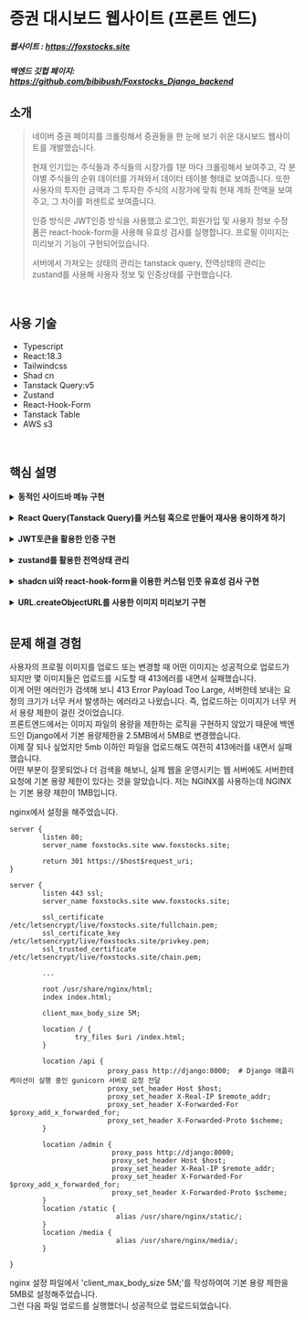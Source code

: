 # 증권 대시보드 웹사이트 (프론트 엔드)
##### 웹사이트 : https://foxstocks.site
##### 백엔드 깃헙 페이지: https://github.com/bibibush/Foxstocks_Django_backend

## 소개
> 네이버 증권 페이지를 크롤링해서 증권들을 한 눈에 보기 쉬운 대시보드 웹사이트를 개발했습니다.
>
> 현재 인기있는 주식들과 주식들의 시장가를 1분 마다 크롤링해서 보여주고, 각 분야별 주식들의 순위 데이터를 가져와서 데이터 테이블 형태로 보여줍니다.
> 또한 사용자의 투자한 금액과 그 투자한 주식의 시장가에 맞춰 현재 계좌 잔액을 보여주고, 그 차이를 퍼센트로 보여줍니다.
>
> 인증 방식은 JWT인증 방식을 사용했고 로그인, 회원가입 및 사용자 정보 수정 폼은 react-hook-form을 사용해 유효성 검사를 실행합니다.
> 프로필 이미지는 미리보기 기능이 구현되어있습니다.
>
> 서버에서 가져오는 상태의 관리는 tanstack query, 전역상태의 관리는 zustand를 사용해 사용자 정보 및 인증상태를 구현했습니다.

<br />

## 사용 기술
- Typescript
- React:18.3
- Tailwindcss
- Shad cn
- Tanstack Query:v5
- Zustand
- React-Hook-Form
- Tanstack Table
- AWS s3

<br />

## 핵심 설명
<details>
  <summary><b>동적인 사이드바 메뉴 구현</b></summary>

  메뉴를 클릭하면 효과가 강조되고 해당되는 경로로 이동하는 메뉴 리스트를 만드는 것은 어려운 일은 아니지만, 메뉴를 클릭하지 않고도 url의 경로에 따라 메뉴의 효과를 강조시킬 수 있도록 하고 싶었습니다.<br />
  그러므로 현재 url의 경로를 알 수있는 react-router-dom의 useLocation을 사용했고 useLocation의 pathname을 인자로 받아 현재 경로가 메뉴에 할당된 경로와 일치한지를 알 수 있도록 커스텀 메뉴 훅을 만들었습니다.
  ```typescript
  export default function useMenuList({ pathName }: { pathName: string }) {
  const menuList = [
    {
      id: 1,
      menuName: "Dashboard",
      icon: <DashboardIcon color="#84828A" />,
      isActive: pathName === "/",
      to: "/",
    },
    {
      id: 2,
      menuName: "buy-sell",
      icon: <WalletIcon color="#84828A" />,
      isActive: pathName === "/buy-sell",
      to: "/buy-sell",
    },
    {
      id: 3,
      menuName: "Contact",
      icon: <IoMail color="#84828A" size={24} />,
      isActive: pathName === "/contact",
      to: "/contact",
    },
  ];

  return {
    menuList,
  };
}
```
메뉴 리스트를 그대로 반환해도 되지만 메뉴 리스트가 아닌 다른 값들(예를 들어, totalCount 등) 을 반환할 여지를 남겨두어 메뉴 리스트를 담은 객체를 반환했습니다.

훅의 사용은,
```typescript
  const { menuList } = useMenuList({ pathName: location.pathname });
```
이렇게 구현해서 동적인 효과를 가지는 메뉴리스트를 구현했습니다.
</details>

<br />

<details>
  <summary><b>React Query(Tanstack Query)를 커스텀 훅으로 만들어 재사용 용이하게 하기</b></summary>

  react query를 사용해서 서버에서 받아오는 데이터를 유용하게 관리할 수 있었습니다. 특히, 데이터를 가져오는 로딩상태인지, 캐싱을 사용할 것인지, 데이터를 리패칭하는 중 이전의 데이터를 계속 보여줄지, 몇 초 마다 리패치할 것인지 등 서버 상태를   관리하는데 있어서 최고의 도구라고 생각합니다.
  <br />
  
  이 react query를 커스텀 훅으로 사용하면 재사용하기 용이할 뿐만 아니라 한 커스텀 훅이 서버의 무슨 데이터를 가져오는지 더욱 명확하게 알 수 있습니다. 그래서 저는 react query를 사용할 때 항상 커스텀 훅으로 만들어서 사용합니다.
  <br />
  한 예시를 보여드리겠습니다.
  ```typescript
  interface GetStocksResponse {
  data: Array<Stock>;
  invests: Array<Invested>;
}

interface GetStocksParams {
  userId: number | null;
}

export default function useGetStocks(
  params: GetStocksParams,
  options?: Omit<UseQueryOptions<GetStocksResponse>, "queryKey">
) {
  const results = useQuery<GetStocksResponse>({
    queryKey: ["stocks", params.userId],
    queryFn: () => getStocksAPI(params),
    ...options,
  });

  return {
    ...results,
    data: results.data?.data,
    invests: results.data?.invests,
  };
}
  ```
크롤링한 주식 정보들을 가져오고 1분 마다 업데이트하는 로직을 위해 useGetStocks라는 훅을 만들었습니다.<br />
useGetStocks는 userId라는 프로퍼티가 있는 객체를 인자로 받고, useQuery의 옵션들을 옵셔널한 매개변수로 받습니다. 여기서 타입스크립트의 Omit을 사용해서 UseQueryOptions타입의 queryKey속성을 제거해 주지 않으면 queryKey 중복 에러가 발생합니다.
<br />

매개변수로 받은 유저의 id를 쿼리키에 추가하여 유저의 id가 바뀔때 마다 리패치가 되도록 구현했습니다.
<br />
쿼리함수로는 응답이 성공적이면 GetStocksResponse타입을 가지는 응답 값을 반환하고 만약 응답에 오류가 생기면 Promise의 reject를 반환하는 함수를 할당했습니다. 그리고 useQuery의 옵션들을 스프레드 형식으로 전해줍니다.
<br />
훅의 반환값으로 각 데이터값, 서버에서 가져온 데이터의 상태를 알려주는 값들을 객체안에 담아 반환했습니다.
<br />
작성된 예시의 훅의 사용은
```typescript
 const {
    data: stocks,
    isLoading,
    invests: investsData,
  } = useGetStocks(
    { userId },
    {
      placeholderData: keepPreviousData,
      refetchInterval: 60 * 1000,
    }
  );
```
이런식으로 사용하면 됩니다.
<br />
이렇게 훅의 이름을 목적에 맞게 명확히 하면 이 훅이 주식들을 가져온다는 것을 쉽게 알 수 있습니다.
또한 훅의 첫번째 인자로 쿼리함수로 전달 될 매개변수들을 작성하고 두번째 인자로는 쿼리 관리에 유용하게 사용되는 옵션들을 작성해서, 이 훅을 재사용하기 쉽게 구현했습니다.
<br />

위 예시의 훅은 유저의 id가 변경될 때마다 또는 1분 마다 쿼리를 리패치 시키고, 쿼리가 리패치될때 이전 데이터를 데이터 패치가 완료되기 전까지 보여줍니다.
<br />
react query를 커스텀 훅으로 사용해서 재사용하기 쉽고 목적을 쉽게 알 수 있게 코드를 구현했습니다.
</details>

<br />

<details>
  <summary><b>JWT토큰을 활용한 인증 구현</b></summary>

  JWT토큰 인증방식을 사용할때 주로 사용되는 accessToken은 로컬스토리지, accessToken이 만료되서 새로운 accessToken을 재요청하는 용도로 사용되는 refreshToken은 react-cookie를 사용해서 구현했습니다.
  <br />
  로그인 방식은 이메일과 비밀번호를 검증하는 방식으로 처리했습니다.
  ```typescript
   const handleSignin = async (data: AuthenticateFormParams) => {
    try {
      const res = await requestAPI({
        url: "/api/users/token/",
        method: "POST",
        data: {
          email: data.userEmail,
          password: data.password,
        },
        withJWT: false,
      });

      cookieService.setCookie("refreshToken", res.data.refresh, {
        maxAge: 60 * 30,
      });
      setAccessToken(res.data.access);
      setUserId(String(res.data.user.id));
      methods.reset();
      onClose();
      toast({
        title: "로그인 성공",
        description: "로그인에 성공했습니다.",
      });
    } catch (e) {
      console.error(e);
      toast({
        variant: "destructive",
        title: "로그인 실패",
        description: e instanceof AxiosError ? e.message : "알 수 없는 에러",
      });
    }
  };
```
로그인 시도 후 실패 시 예외처리 구현은 try catch문을 사용했습니다. 먼저, 로그인 요청을 시도하고 성공했다면 리프레시토큰과 엑세스토큰을 받아옵니다.
<br />
리프레시토큰은 30분 후에 만료되는 쿠키로서 저장합니다. 그리고 엑세스토큰은 setAccessToken이라는 zustand를 사용한 상태변경 메소드를 사용해 전역상태로서 저장합니다.
<br />

그렇게 성공적으로 로그인에 대한 작업이 완료되면 shad cn의 toast를 사용해 로그인 성공 토스트 ui를 보여줍니다.
<br />
만약 로그인 과정중 에러가 발생하면 catch문으로 이동하여 콘솔에러를 띄우고 로그인 실패 토스트 ui를 띄웁니다. 이때, axios에러가 발생한다면, 즉 서버에 POST요청이 실패한다면 서버 측 에러메시지를 띄우고, 그게 아니라면 "알 수 없는 에러"메시지를 출력합니다.
<br />

최상위 컴포넌트에서 useEffect를 사용해 리프레시토큰이 쿠키에 저장이 되어있고, 엑세스토큰이 전역상태로서 처음에 저장 또는 변경될 때마다 로컬저장소에 저장된 엑세스토큰을 만료시키고 새로운 엑세스토큰을 요청하는 로직을 작성합니다.
```typescript
useEffect(() => {
    const refresh = cookieService.getCookie("refreshToken");
    if (!refresh) {
      onSignout();
      return;
    }

    const expireAccessToken = setTimeout(() => {
      tokenService.removeToken(["accessToken"]);
      handleRefresh(refresh);
    }, 1000 * 60 * 10);

    return () => clearTimeout(expireAccessToken);
  }, [accessToken, onSignout, handleRefresh]);
```
이렇게 짧은 주기로 엑세스토큰을 변경해 주면 만약 토큰이 탈취되더라도 토큰이 사용될 수 있는 시간이 짧아 보안에 도움이 됩니다.
<br />
만약 엑세스토큰이 만료가 되었는데 리프레시토큰이 쿠키에 저장되어있지 않다면 즉시 로그아웃을 시킵니다.
<br />

사용자가 페이지를 새로고침하더라도 로컬저장소에 엑세스토큰이 있다면 로그인 상태를 유지합니다.
```typescript
 useEffect(() => {
    const token = tokenService.getToken("accessToken");
    const userId = tokenService.getToken("userId");

    if (!token || !userId) {
      onSignout();
      return;
    }

    setUserId(userId);
    setAccessToken(token);
  }, [setAccessToken, onSignout, setUserId]);
```
만약 엑세스토큰이 로컬저장소에 없다면 즉시 로그아웃을 시킵니다.
<br />

이렇게 저장된 엑세스토큰은 서버와의 통신에서 인증도구로 사용됩니다.
```typescript
export default function requestAPI({
  headers,
  params,
  method,
  url,
  withJWT,
  ...config
}: requestParams) {
  if (withJWT) {
    const token = tokenService.getToken("accessToken");
    if (!token) {
      const error = Object.assign(new Error("Unauthorized"), {
        response: {
          status: 401,
          statusText: "Unauthorized",
        },
      });

      return Promise.reject(error);
    }

    headers = { ...headers, Authorization: `Bearer ${token}` };
  } ...
```
엑세스토큰을 요청 헤더의 Authorization에대한 값으로 넣고 서버와의 통신을 하면 엑세스토큰이 유효하면 성공적으로 응답 값을 보내주고 아니라면 서버 측에서 에러를 출력할 것입니다.
<br />
만약 엑세스토큰이 없는채로 서버와 요청을 하면 클라이언트 측에서 401에러를 반환하도록 했습니다.
<br />

이렇게 JWT인증 방식을 구현해서 클라이언트, 서버 간 통신의 보안을 강화했습니다.
</details>

<br />

<details>
  <summary><b>zustand를 활용한 전역상태 관리</b></summary>

  프론트엔드 프레임워크로서 리액트를 사용하게 되면 상태를 다른 컴포넌트와 공유하고 싶을때, 일반적인 방식으로는, 단방향 흐름의 특성상 상위 컴포넌트에서 하위 컴포넌트로 프롭스를 통해 내려줄 수 밖에 없습니다.
  <br />
  컴포넌트의 중첩이 한 두번이면 큰 상관없겠지만, 규모가 큰 프로젝트일 때는 프롭스를 상속시키기 위해 무수히 많은 컴포넌트를 거쳐야하기 때문에 불편함이 있습니다.
  <br />

  그래서 리액트를 사용할때 context API, redux, recoil, zustand 등등 전역상태 도구를 많이 사용합니다.
  <br />
  전의 회사에서는, 리덕스를 사용했었습니다. 저는 당시, 전역상태관리는 context API밖에 몰랐기 때문에 리덕스를 사용하면서 어떤점이 좋았었는지 별로 와닿지 않았습니다.
  <br />
  지금 생각해보면 리덕스는 서버로 부터 데이터를 가져와서 데이터가 성공적으로 가져와졌는지, 데이터를 가져오는데 에러가 발생했는지에 따라 전역상태를 생성 또는 변경하고 이 전역상태를 여러 컴포넌트에서 사용가능하게 하는, 즉 단방향 흐름의 속성    을 가지는 전역상태 툴이여서 대규모 프로젝트에 사용하기 나쁘지 않다는 점이 있는것 같습니다.
  <br />

  그렇다고 해도, 리덕스는 사전작업이 많이 필요하기 때문에 사용하기 번거롭고(특히, 작은 프로젝트에서), 벌써 서버에서 가져오는 데이터관리를 리액트 쿼리를 사용하고 있으면 사용용도가 겹치게 된다는 단점이 있었습니다.
  <br />
  그래서 저는 zustand를 사용했습니다. zustand는 최근 가장 인기있는 전역상태 관리 도구로서 자리매김했고, 리덕스에 비해 사용하기 간편합니다. 또한 서버 측 데이터와 아무 관계가 없기 때문에 리액트 쿼리와 함께 사용하기 좋습니다.
  <br />
  zustand를 사용하기 위해서 store를 작성했습니다.
  ```typescript
  const initialState: Store = {
  user: {
    id: null,
    isSuperuser: false,
    username: null,
    firstName: null,
    lastName: null,
    email: null,
    isStaff: false,
    dateJoined: null,
    invests: null,
    profileImg: null,
  },
  accessToken: null,
  isSignedIn: false,
  topbarKeyword: "",
};

export const useFoxStore = create<Store & Actions>((set) => ({
  ...initialState,
  setAccessToken: (token) =>
    set(() => {
      tokenService.setToken("accessToken", token);
      return { accessToken: token, isSignedIn: true };
    }),
  onChangeKeyword: (value) =>
    set(() => {
      return { topbarKeyword: value };
    }),
  setUserId: (userId) =>
    set((state) => {
      tokenService.setToken("userId", userId);
      return { user: { ...state.user, id: Number(userId) } };
    }),
  setUser: (user) =>
    set((state) => {
      return { user: { ...user, invests: state.user.invests } };
    }),
  setInvests: (invests) =>
    set((state) => {
      return { user: { ...state.user, invests } };
    }),
  onSignout: () =>
    set(() => {
      cookieService.removeCookie("refreshToken");
      tokenService.removeToken(["accessToken", "userId"]);
      return initialState;
    }),
}));
```
이렇게 하면 zustand의 전역상태와 전역상태변경 메소드를 사용하기 위한 준비가 다 끝났습니다.
<br />
사용 예시로는, 전의 예시에서 사용했던 JWT인증 방식의 엑세스토큰을 전역상태로 저장하는 것을 보여드리겠습니다.
```typescript
const { setAccessToken, setUserId } = useFoxStore((state) => state);

const handleSignin = async (data: AuthenticateFormParams) => {
    try {
      const res = await requestAPI({
        url: "/api/users/token/",
        method: "POST",
        data: {
          email: data.userEmail,
          password: data.password,
        },
        withJWT: false,
      });

      cookieService.setCookie("refreshToken", res.data.refresh, {
        maxAge: 60 * 30,
      });
      setAccessToken(res.data.access);
      setUserId(String(res.data.user.id));
      methods.reset();
      onClose();
      toast({
        title: "로그인 성공",
        description: "로그인에 성공했습니다.",
      });
    } ...
```
로그인 시도를 할때 요청이 성공적으로 완료되면 서버로부터 받은 엑세스토큰을 setAccessToken 전역상태변경 메소드에 인자로 넘겨 전역상태의 변경을 구현합니다.
<br />
이렇게 변경된 전역상태는
```typescript
const { accessToken, setAccessToken, onSignout, setUser, setUserId } =
    useFoxStore((state) => state);

 useEffect(() => {
    const refresh = cookieService.getCookie("refreshToken");
    if (!refresh) {
      onSignout();
      return;
    }

    const expireAccessToken = setTimeout(() => {
      tokenService.removeToken(["accessToken"]);
      handleRefresh(refresh);
    }, 1000 * 60 * 10);

    return () => clearTimeout(expireAccessToken);
  }, [accessToken, onSignout, handleRefresh]);
```
useEffect의 의존성 배열에 넣어 엑세스 토큰이 변경될 때마다 만료되는 시간을 부여하도록 설정할 수 있습니다.
<br />

이렇게 쉽게 전역상태를 관리함으로써 규모가 큰 프로젝트든 작은 프로젝트든 리액트 쿼리와 함께 사용하여 여러 컴포넌트에서 효율적으로 사용할 수 있게 했습니다.
</details>

<br />

<details>
<summary><b>shadcn ui와 react-hook-form을 이용한 커스텀 인풋 유효성 검사 구현</b></summary>

전의 회사에서는 chakra ui를 사용해 css를 구현했지만, 이번 개인 프로젝트는 tailwindcss를 사용해보고 싶었습니다. shadcn ui는 tailwindcss기반으로 만들어진 재사용하는 디자인 컴포넌트들을 가지고 있습니다.
<br />
즉, npm또는 yarn을 이용해 라이브러리를 설치하는것이 아닌, npx를 사용해 본인의 프로젝트에 컴포넌트를 저장하거나 또는 공식 문서에서 컴포넌트 코드를 그대로 복사해서 사용하는 형식입니다.
<br />

shadcn ui의 장점으로는 디자인 컴포넌트가 본인의 프로젝트 안에 있기 때문에 tailwindcss를 잘 이해하고 있으면 사용자의 입맛에 맞춰 변경을 할 수 있다는 점입니다.
또한 데이트피커, 차트, 데이터테이블 등 공식문서에 정말 많은 형태의 컴포넌트 예시들이 있어서 여러 디자인을 구현하기 쉽다는 점이 있습니다.
<br />
단점으로는 tailwindcss에 대한 이해가 필요하다는 것 말고는 개인적으로 딱히 느끼는 것은 없었습니다.
<br />

shadcn ui에서는 유효성검사를 위한 폼도 지원을 하는데, react-hook-form와 같이 써서 재사용하기 정말 유용한 커스텀 인풋을 구현할 수 있습니다.
<br />
다음은 제가 구현한 커스텀인풋 컴포넌트 입니다.
```typescript
interface CustomInputFormProps<T extends FieldValues> {
  control: Control<T>;
  className?: string;
  name: Path<T>;
  label?: string;
  rules?: RegisterOptions<T>;
  placeholder?: string;
  isPassword?: boolean;
}

function CustomInputForm<T extends FieldValues>({
  control,
  className,
  name,
  label,
  rules,
  placeholder,
  isPassword,
}: CustomInputFormProps<T>) {
  const customInput = useRef<HTMLInputElement | null>(null);

  useEffect(() => {
    setTimeout(() => {
      customInput.current?.blur();
    }, 10);
  }, []);

  return (
    <FormField
      control={control}
      name={name}
      rules={rules}
      render={({ field }) => (
        <FormItem>
          <FormLabel className="font-semibold">{label}</FormLabel>
          <FormControl>
            <Input
              {...field}
              type={isPassword ? "password" : "text"}
              className={className}
              placeholder={placeholder}
              ref={(e) => {
                field.ref(e);
                customInput.current = e;
              }}
            />
          </FormControl>
          <FormMessage />
        </FormItem>
      )}
    />
  );
}

export default React.memo(CustomInputForm) as typeof CustomInputForm;
```
커스텀인풋 컴포넌트를 보시면 shad cn의 FormField를 반환하는데 이 FormField 컴포넌트는 react-hook-form의 Controller와 쓰임이 거의 똑같습니다.
<br />
커스텀인풋 컴포넌트의 프롭스로는 formField에 전해줄 control, name, rules 그리고 인풋의 타입이 password인지 구별하기 위한 isPassword 불리언 값 등을 받습니다.
<br />
또한 제네릭 변수 T를 받는데 이는 Control, Path, RegisterOption이 가져오는 제네릭 변수를 자동으로 제네릭 변수 T로 저장되게 합니다.
<br />

구현된 커스텀인풋 컴포넌트는 React.memo에 감싸져서 export됩니다. 이는 상위 컴포넌트에서 리렌더링이 많이 일어나는 경우, 현재 컴포넌트의 프롭스에 변경이 일어나지 않는 이상 리렌더링을 시키지 않기 위함입니다.
<br />
React.memo로 감싸지 않으면 상위컴포넌트에서 리렌더링이 일어날시 커스텀인풋 컴포넌트 또한 같이 리렌더링됩니다.
<br />

이 컴포넌트의 사용 예시를 보여드리겠습니다.
```typescript
const methods = useForm<RegisterFormParams>({
    defaultValues: {
      email: "",
      username: "",
      password1: "",
      password2: "",
    },
  });

 <Form {...methods}>
            <form
              className="flex flex-col items-center gap-5 mt-10"
              onSubmit={methods.handleSubmit(handleRegister)}
            >
              <CustomInputForm
                className="w-[400px] bg-[#B0BAC366]"
                control={methods.control}
                name="email"
                label="email"
                rules={{
                  required: {
                    value: true,
                    message: "이메일은 필수입력항목입니다.",
                  },
                  pattern: {
                    value: /^[a-zA-Z0-9._%+-]+@[a-zA-Z0-9.-]+\.[a-zA-Z]{2,}$/,
                    message:
                      "이메일 형식이 아닙니다. 이메일 형식으로 입력해주세요.",
                  },
                }}
                placeholder="이메일을 입력해주세요."
              />
...
```
먼저 useForm을 정의해줍니다. 여기서 defaultValue를 지정해주지 않으면 shadcn ui의 폼은 경고메시지를 콘솔에 띄웁니다.
<br />
Form 컴포넌트는 shadcn의 컴포넌트인데 react-hook-form의 FormProvider와 사용법이 거의 흡사합니다.
<br />
그런 다음 폼 제출을 위한 form엘리먼트를 작성하고 자식요소로 커스텀인풋 컴포넌트를 작성합니다.
<br />

이런 식으로 커스텀 인풋 컴포넌트를 구현하면 프롭스의 rules에 따라 유효성 검사를 해주는 컴포넌트를 재사용하기 쉽게 구현할 수 있습니다.
</details>

<br />

<details>
  <summary><b>URL.createObjectURL를 사용한 이미지 미리보기 구현</b></summary>

  이미지 미리보기를 구현하기 위해서는 이미지 요소에 필요한 로컬파일 경로 또는 url이 필요한데, URL의 createObjectURL을 사용하면 파일 또는 블롭 객체를 url로 변환할 수 있습니다.
  <br />

  간단한 사용예시를 보여드리겠습니다.
  ```typescript
    const [selectedImg, setSelectedImg] = useState<File | null>(null);
  const [selectedImgURL, setSelectedImgURL] = useState<string | null>(null);

const handleChangeProfileImg = (e: React.ChangeEvent<HTMLInputElement>) => {
    const file = e.target.files?.[0];
    if (!file) {
      return;
    }

    setSelectedImg(file);

    e.target.value = "";
  };

 useEffect(() => {
    if (!selectedImg) {
      return;
    }

    const convertedURL = URL.createObjectURL(selectedImg);
    setSelectedImgURL(convertedURL);

    return () => URL.revokeObjectURL(convertedURL);
  }, [selectedImg]);

...

  <Avatar
                className="cursor-pointer size-36"
                onClick={() => profileInputRef.current?.click()}
              >
                <AvatarImage src={selectedImgURL ?? ""} />
                <AvatarFallback>U</AvatarFallback>
              </Avatar>
```
먼저 selectedImg와 selectedImgURL이라는 두 개의 상태를 구현했습니다. 굳이 하나의 상태를 사용하지 않고 두 개의 상태를 사용하는 이유는
```typescript
const {
    username,
    profileImg,
    id: userId,
  } = useFoxStore((state) => state.user);

 useEffect(() => {
    if (!username) {
      return;
    }

    methods.reset({
      username,
      password1: methods.getValues("password1"),
      password2: methods.getValues("password2"),
    });
    setSelectedImgURL(profileImg);
  }, [username, methods, profileImg]);

...

  <Avatar
                className="cursor-pointer size-36"
                onClick={() => profileInputRef.current?.click()}
              >
                <AvatarImage src={selectedImgURL ?? ""} />
                <AvatarFallback>U</AvatarFallback>
              </Avatar>
```
처음 페이지에 진입할 때 서버로 부터 가져온 프로필 이미지를 보여주기 위함입니다. selectedImgURL은 보여지는 이미지 상태, selectedImg는 로컬 이미지 파일을 선택하는데 사용됩니다.
<br />

첫번째 코드에서 handleChangeProfileImg라는 함수를 정의해, 로컬 이미지 파일을 선택할 수 있도록 합니다.
<br />
여기서, e.target.value는 파일 input 필드를 초기화 해서 같은 파일을 선택하더라도 이 함수가 동작될 수 있도록 합니다.
<br />
useEffect 구문에서 선택된 로컬 이미지 파일이 없으면 다음 구문이 실행되지 않도록 하고, 로컬 이미지 파일이 선택되거나 변경되는 경우에 URL.createObjectURL을 사용해 이미지 파일을 url로 변환시켜줍니다. 이 변환된 url은 selectedImgURL 상태에 저장됩니다.
<br />
결과적으로, 선택된 이미지 파일을 미리보기로 바로 보여질 수 있도록 구현했습니다.
<br />

페이지가 언마운트 되거나 이미지 파일이 변경될 때, URL.revokeObjectURL을 사용해 생성된 url을 해제시킵니다.
<br />
브라우저는 createObjectURL로 생성된 url을 메모리로 저장합니다. 여기서, 쓸 일이 없어진 url을 해제시키지 않으면 계속 메모리 상에 남아있게 됩니다.
<br />
revokeObjectURL은 메모리 누수를 방지해주는 메서드로 createObjectURL을 사용했다면 필수적으로 사용됩니다.
<br />

이렇게 이미지 미리보기를 구현했습니다.
</details>

<br />

## 문제 해결 경험
사용자의 프로필 이미지를 업로드 또는 변경할 때 어떤 이미지는 성공적으로 업로드가 되지만 몇 이미지들은 업로드를 시도할 때 413에러를 내면서 실패했습니다.
<br />
이게 어떤 에러인가 검색해 보니 413 Error Payload Too Large, 서버한테 보내는 요청의 크기가 너무 커서 발생하는 에러라고 나왔습니다. 즉, 업로드하는 이미지가 너무 커서 용량 제한이 걸린 것이었습니다.
<br />
프론트엔드에서는 이미지 파일의 용량을 제한하는 로직을 구현하지 않았기 때문에 백엔드인 Django에서 기본 용량제한을 2.5MB에서 5MB로 변경했습니다.
<br />
이제 잘 되나 싶었지만 5mb 이하인 파일을 업로드해도 여전히 413에러를 내면서 실패했습니다.
<br />
어떤 부분이 잘못되었나 더 검색을 해보니, 실제 웹을 운영시키는 웹 서버에도 서버한테 요청에 기본 용량 제한이 있다는 것을 알았습니다. 저는 NGINX를 사용하는데 NGINX는 기본 용량 제한이 1MB입니다.
<br />

nginx에서 설정을 해주었습니다.
```nginx
server {
        listen 80;
        server_name foxstocks.site www.foxstocks.site;

        return 301 https://$host$request_uri;
}

server {
        listen 443 ssl;
        server_name foxstocks.site www.foxstocks.site;

        ssl_certificate /etc/letsencrypt/live/foxstocks.site/fullchain.pem;
        ssl_certificate_key /etc/letsencrypt/live/foxstocks.site/privkey.pem;
        ssl_trusted_certificate /etc/letsencrypt/live/foxstocks.site/chain.pem;

        ...

        root /usr/share/nginx/html;
        index index.html;

        client_max_body_size 5M;

        location / {
                try_files $uri /index.html;
        }

        location /api {
                        proxy_pass http://django:8000;  # Django 애플리케이션이 실행 중인 gunicorn 서버로 요청 전달
                        proxy_set_header Host $host;
                        proxy_set_header X-Real-IP $remote_addr;
                        proxy_set_header X-Forwarded-For $proxy_add_x_forwarded_for;
                        proxy_set_header X-Forwarded-Proto $scheme;
        }

        location /admin {
                         proxy_pass http://django:8000;
                         proxy_set_header Host $host;
                         proxy_set_header X-Real-IP $remote_addr;
                         proxy_set_header X-Forwarded-For $proxy_add_x_forwarded_for;
                         proxy_set_header X-Forwarded-Proto $scheme;
        }
        location /static {
                          alias /usr/share/nginx/static/;
        }
        location /media {
                          alias /usr/share/nginx/media/;
        }

}
```
nginx 설정 파일에서 'client_max_body_size 5M;'를 작성하여여 기본 용량 제한을 5MB로 설정해주었습니다.
<br />
그런 다음 파일 업로드를 실행했더니 성공적으로 업로드되었습니다.
